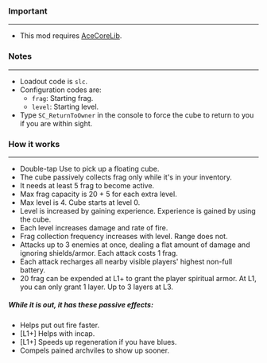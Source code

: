 ### Important
---
- This mod requires [AceCoreLib](https://gitlab.com/accensi/hd-addons/acecorelib).

### Notes
---
- Loadout code is `slc`.
- Configuration codes are:
	- `frag`: Starting frag.
	- `level`: Starting level.
- Type `SC_ReturnToOwner` in the console to force the cube to return to you if you are within sight.

### How it works
---
- Double-tap Use to pick up a floating cube.
- The cube passively collects frag only while it's in your inventory.
- It needs at least 5 frag to become active.
- Max frag capacity is 20 + 5 for each extra level.
- Max level is 4. Cube starts at level 0.
- Level is increased by gaining experience. Experience is gained by using the cube.
- Each level increases damage and rate of fire.
- Frag collection frequency increases with level. Range does not.
- Attacks up to 3 enemies at once, dealing a flat amount of damage and ignoring shields/armor. Each attack costs 1 frag.
- Each attack recharges all nearby visible players' highest non-full battery.
- 20 frag can be expended at L1+ to grant the player spiritual armor. At L1, you can only grant 1 layer. Up to 3 layers at L3.

##### While it is out, it has these passive effects:
- Helps put out fire faster.
- [L1+] Helps with incap.
- [L1+] Speeds up regeneration if you have blues.
- Compels pained archviles to show up sooner.

